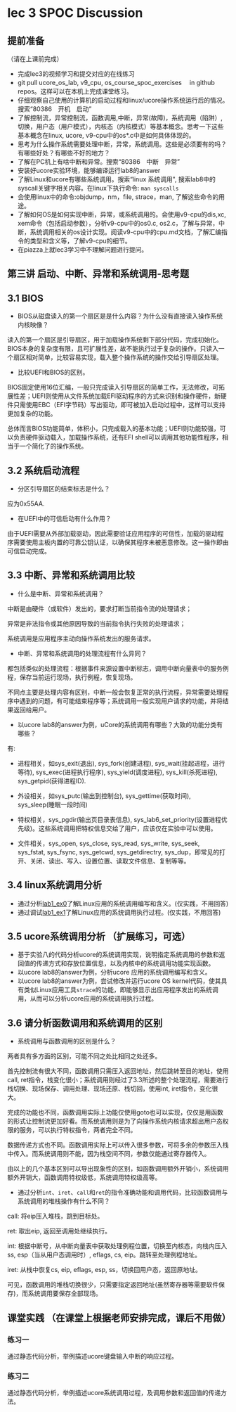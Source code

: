 # lec 3 SPOC Discussion

## **提前准备**
（请在上课前完成）


 - 完成lec3的视频学习和提交对应的在线练习
 - git pull ucore_os_lab, v9_cpu, os_course_spoc_exercises  　in github repos。这样可以在本机上完成课堂练习。
 - 仔细观察自己使用的计算机的启动过程和linux/ucore操作系统运行后的情况。搜索“80386　开机　启动”
 - 了解控制流，异常控制流，函数调用,中断，异常(故障)，系统调用（陷阱）,切换，用户态（用户模式），内核态（内核模式）等基本概念。思考一下这些基本概念在linux, ucore, v9-cpu中的os*.c中是如何具体体现的。
 - 思考为什么操作系统需要处理中断，异常，系统调用。这些是必须要有的吗？有哪些好处？有哪些不好的地方？
 - 了解在PC机上有啥中断和异常。搜索“80386　中断　异常”
 - 安装好ucore实验环境，能够编译运行lab8的answer
 - 了解Linux和ucore有哪些系统调用。搜索“linux 系统调用", 搜索lab8中的syscall关键字相关内容。在linux下执行命令: ```man syscalls```
 - 会使用linux中的命令:objdump，nm，file, strace，man, 了解这些命令的用途。
 - 了解如何OS是如何实现中断，异常，或系统调用的。会使用v9-cpu的dis,xc, xem命令（包括启动参数），分析v9-cpu中的os0.c, os2.c，了解与异常，中断，系统调用相关的os设计实现。阅读v9-cpu中的cpu.md文档，了解汇编指令的类型和含义等，了解v9-cpu的细节。
 - 在piazza上就lec3学习中不理解问题进行提问。

## 第三讲 启动、中断、异常和系统调用-思考题

## 3.1 BIOS
-  BIOS从磁盘读入的第一个扇区是是什么内容？为什么没有直接读入操作系统内核映像？

读入的第一个扇区是引导扇区，用于加载操作系统剩下部分代码，完成初始化。BIOS本身的复杂度有限，且可扩展性差，故不能执行过于复杂的操作。只读入一个扇区相对简单，比较容易实现，载入整个操作系统的操作交给引导扇区处理。

- 比较UEFI和BIOS的区别。

BIOS固定使用16位汇编，一般只完成读入引导扇区的简单工作，无法修改，可拓展性差；UEFI则使用从文件系统加载EFI驱动程序的方式来识别和操作硬件，新硬件只需使用EBC（EFI字节码）写出驱动，即可被加入启动过程中，这样可以支持更加复杂的功能。

总体而言BIOS功能简单，体积小，只完成载入的基本功能；UEFI则功能较强，可以负责硬件驱动载入，加载操作系统，还有EFI shell可以调用其他功能性程序，相当于一个简化了的操作系统。

## 3.2 系统启动流程

- 分区引导扇区的结束标志是什么？

应为0x55AA.

- 在UEFI中的可信启动有什么作用？

由于UEFI需要从外部加载驱动，因此需要验证应用程序的可信性，加载的驱动程序需要使用主板内置的可靠公钥认证，以确保其程序未被恶意修改。这一操作即由可信启动完成。

## 3.3 中断、异常和系统调用比较
- 什么是中断、异常和系统调用？

中断是由硬件（或软件）发出的，要求打断当前指令流的处理请求；

异常是非法指令或其他原因导致的当前指令执行失败的处理请求；

系统调用是应用程序主动向操作系统发出的服务请求。

-  中断、异常和系统调用的处理流程有什么异同？

都包括类似的处理流程：根据事件来源设置中断标志，调用中断向量表中的服务例程，保存当前运行现场，执行例程，恢复现场。

不同点主要是处理内容有区别，中断一般会恢复正常的执行流程，异常需要处理程序中遇到的问题，有可能结束程序等；系统调用一般实现用户请求的功能，并将结果返回给用户。

- 以ucore lab8的answer为例，uCore的系统调用有哪些？大致的功能分类有哪些？

有:

+ 进程相关，如sys\_exit(退出), sys\_fork(创建进程), sys\_wait(挂起进程，进行等待), sys\_exec(进程执行程序), sys\_yield(调度进程), sys\_kill(杀死进程), sys\_getpid(获得进程ID).

+ 外设相关，如sys\_putc(输出到控制台), sys\_gettime(获取时间), sys\_sleep(睡眠一段时间)

+ 特权相关，sys\_pgdir(输出页目录表信息), sys\_lab6\_set\_priority(设置进程优先级)。这些系统调用把特权信息交给了用户，应该仅在实验中可以使用。

+ 文件相关，sys\_open, sys\_close, sys\_read, sys\_write, sys\_seek, sys\_fstat, sys\_fsync, sys\_getcwd, sys\_getdirectry, sys\_dup，即常见的打开、关闭、读出、写入、设置位置、读取文件信息、复制等等。

## 3.4 linux系统调用分析
-  通过分析[lab1_ex0](https://github.com/chyyuu/ucore_lab/blob/master/related_info/lab1/lab1-ex0.md)了解Linux应用的系统调用编写和含义。(仅实践，不用回答)
-  通过调试[lab1_ex1](https://github.com/chyyuu/ucore_lab/blob/master/related_info/lab1/lab1-ex1.md)了解Linux应用的系统调用执行过程。(仅实践，不用回答)


## 3.5 ucore系统调用分析 （扩展练习，可选）
-  基于实验八的代码分析ucore的系统调用实现，说明指定系统调用的参数和返回值的传递方式和存放位置信息，以及内核中的系统调用功能实现函数。
-  以ucore lab8的answer为例，分析ucore 应用的系统调用编写和含义。
-  以ucore lab8的answer为例，尝试修改并运行ucore OS kernel代码，使其具有类似Linux应用工具`strace`的功能，即能够显示出应用程序发出的系统调用，从而可以分析ucore应用的系统调用执行过程。


## 3.6 请分析函数调用和系统调用的区别
- 系统调用与函数调用的区别是什么？

两者具有多方面的区别，可能不同之处比相同之处还多。

首先控制流有很大不同，函数调用只需压入返回地址，然后跳转至目的地址，使用call, ret指令，栈变化很小；系统调用则经过了3.3所述的整个处理流程，需要进行栈切换、现场保存、调用处理、现场还原、栈切回，使用int, iret指令，变化很大。

完成的功能也不同，函数调用实际上功能仅使用goto也可以实现，仅仅是用函数的形式让控制流更加好看。而系统调用则是为了向操作系统内核请求超出用户态权限的服务，可以执行特权指令，两者完全不同。

数据传递方式也不同。函数调用实际上可以传入很多参数，可将多余的参数压入栈中传入。而系统调用则不能，因为栈空间不同，参数仅能通过寄存器传入。

由以上的几个基本区别可以导出现象性的区别，如函数调用额外开销小，系统调用额外开销大，函数调用特权级低，系统调用特权级高等。

- 通过分析`int`、`iret`、`call`和`ret`的指令准确功能和调用代码，比较函数调用与系统调用的堆栈操作有什么不同？

call: 将eip压入堆栈，跳到目标处。

ret: 取出eip, 返回至调用处继续执行。

int: 根据中断号，从中断向量表中获取处理例程位置，切换至内核态，向栈内压入ss, esp（当从用户态调用时）, eflags, cs, eip。跳转至处理例程地址。

iret: 从栈中恢复cs, eip, eflags, esp, ss，切换回用户态，返回原地址。

可见，函数调用的堆栈切换很少，只需要指定返回地址(虽然寄存器等需要软件保存)，而系统调用要保存全部现场。


## 课堂实践 （在课堂上根据老师安排完成，课后不用做）
### 练习一
通过静态代码分析，举例描述ucore键盘输入中断的响应过程。

### 练习二
通过静态代码分析，举例描述ucore系统调用过程，及调用参数和返回值的传递方法。
